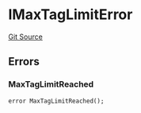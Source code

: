 # IMaxTagLimitError
[Git Source](https://github.com/thrackle-io/forte-rules-engine/blob/a5f86c82f92d74cf46bb4f0f59e066361ee97617/src/common/IErrors.sol)


## Errors
### MaxTagLimitReached

```solidity
error MaxTagLimitReached();
```


